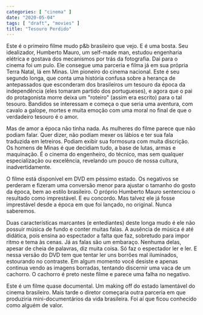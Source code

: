 ```yaml
---
categories: [ "cinema" ]
date: "2020-05-04"
tags: [ "draft", "movies" ]
title: "Tesouro Perdido"
---
```

Este é o primeiro filme mudo p&b brasileiro que vejo. E é uma bosta. Seu idealizador, Humberto Mauro, um self-made man, estudou engenharia elétrica e gostava dos mecanismos por trás da fotografia. Daí para o cinema foi um pulo. Ele consegue uma parceria e filma já em sua própria Terra Natal, lá em Minas. Um pioneiro do cinema nacional. Este é seu segundo longa, que conta uma história confusa sobre a herança de antepassados que esconderam dos brasileiros um tesouro da época da independência (eles tomaram partido dos portugueses), e agora que o pai do protagonista morre deixa um "roteiro" (assim era escrito) para o tal tesouro. Bandidos se interessam e começa o que seria uma aventura, com cavalo a galope, mortes e muita emoção com uma moral no final de que o verdadeiro tesouro é o amor.

Mas de amor a época não tinha nada. As mulheres do filme parece que não podiam falar. Quer dizer, não podiam mexer os lábios e ter sua fala traduzida em letreiros. Podiam exibir sua formosura com muita discrição. Os homens de Minas é que decidiam tudo, a base de lutas, armas e maquinação. É o cinema do engenheiro, do técnico, mas sem qualquer especialização ou excelência, revelando um pouco de nossa cultura, inadvertidamente.

O filme está disponível em DVD em péssimo estado. Os negativos se perderam e fizeram uma conversão menor para ajustar o tamanho do gosto da época, bem ao estilo brasileiro. O próprio Humberto Mauro sentenciou o resultado como imprestável. E eu concordo. Mas talvez ele já fosse imprestável desde a época em que foi lançado, no original. Nunca saberemos.

Duas características marcantes (e entediantes) deste longa mudo é ele não possuir música de fundo e conter muitas falas. A ausência de música é até didática, pois ensina ao espectador a falta que faz, sobretudo para impor ritmo e tema às cenas. Já as falas são um embaraço. Nenhuma delas, apesar de cheia de palavras, diz muita coisa. Só faz o espectador ler e ler. E nessa versão do DVD tem que tentar ler uns borrões mal iluminados, estourando no contraste. Em algum momento você desiste e apenas continua vendo as imagens borradas, tentando discernir uma vaca de um cachorro. O cachorro é preto neste filme e parece uma falha no negativo.

Este é um filme quase documental. Um making off do estado lamentável do cinema brasileiro. Mais tarde o diretor começaria outra parceria em que produziria mini-documentários da vida brasileira. Foi aí que ficou conhecido como alguém de valor.
